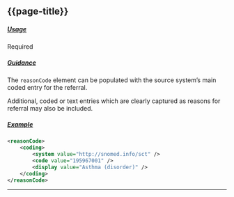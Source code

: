 ## {{page-title}}

<h5><ins>Usage</ins></h5>

<span class="mro-circle required" title="Required"></span> Required


<h5><ins>Guidance</ins></h5>

The `reasonCode` element can be populated with the source system’s main coded entry for the referral.

Additional, coded or text entries which are clearly captured as reasons for referral may also be included.

<h5><ins>Example</ins></h5>


```xml
<reasonCode>
    <coding>
        <system value="http://snomed.info/sct" />
        <code value="195967001" />
        <display value="Asthma (disorder)" />
    </coding>
</reasonCode>
```

---